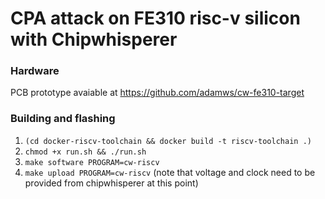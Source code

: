#  CPA attack on FE310 risc-v silicon with Chipwhisperer

### Hardware
PCB prototype avaiable at https://github.com/adamws/cw-fe310-target
 
### Building and flashing
1. `(cd docker-riscv-toolchain && docker build -t riscv-toolchain .)`
2. `chmod +x run.sh && ./run.sh`
3. `make software PROGRAM=cw-riscv`
4. `make upload PROGRAM=cw-riscv` (note that voltage and clock need to be provided from chipwhisperer at this point)
